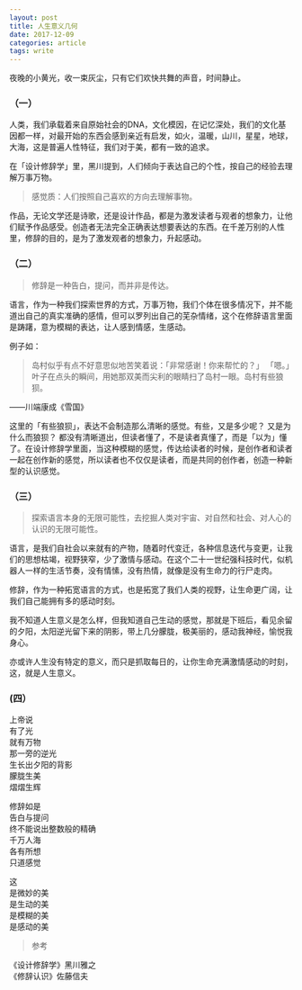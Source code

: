 ```yaml
---
layout: post
title: 人生意义几何
date: 2017-12-09 
categories: article
tags: write
---
```



夜晚的小黄光，收一束灰尘，只有它们欢快共舞的声音，时间静止。

### （一）

人类，我们承载着来自原始社会的DNA，文化模因，在记忆深处，我们的文化基因都一样，对最开始的东西会感到亲近有启发，如火，温暖，山川，星星，地球，大海，这是普遍人性特征，我们对于美，都有一致的追求。

在「设计修辞学」里，黑川提到，人们倾向于表达自己的个性，按自己的经验去理解万事万物。

> 感觉质：人们按照自己喜欢的方向去理解事物。 

作品，无论文学还是诗歌，还是设计作品，都是为激发读者与观者的想象力，让他们赋予作品感受。创造者无法完全正确表达想要表达的东西。在千差万别的人性里，修辞的目的，是为了激发观者的想象力，升起感动。

### （二）
> 修辞是一种告白，提问，而并非是传达。

语言，作为一种我们探索世界的方式，万事万物，我们个体在很多情况下，并不能道出自己的真实准确的感情，但可以罗列出自己的芜杂情绪，这个在修辞语言里面是踌躇，意为模糊的表达，让人感到情感，生感动。

例子如： 

> 岛村似乎有点不好意思似地苦笑着说：「非常感谢！你来帮忙的？」 「嗯。」叶子在点头的瞬间，用她那双美而尖利的眼睛扫了岛村一眼。岛村有些狼狈。

——川端康成《雪国》

这里的「有些狼狈」，表达不会制造那么清晰的感觉。有些，又是多少呢？ 又是为什么而狼狈？ 都没有清晰道出，但读者懂了，不是读者真懂了，而是「以为」懂了。在设计修辞学里面，当这种模糊的感觉，传达给读者的时候，是创作者和读者一起在创作新的感觉，所以读者也不仅仅是读者，而是共同的创作者，创造一种新型的认识感觉。

### （三）

> 探索语言本身的无限可能性，去挖掘人类对宇宙、对自然和社会、对人心的认识的无限可能性。

语言，是我们自社会以来就有的产物，随着时代变迁，各种信息迭代与变更，让我们的思想枯竭，视野狭窄，少了激情与感动。在这个二十一世纪强科技时代，似机器人一样的生活节奏，没有情愫，没有热情，就像是没有生命力的行尸走肉。
  
修辞，作为一种拓宽语言的方式，也是拓宽了我们人类的视野，让生命更广阔，让我们自己能拥有多的感动时刻。


我不知道人生意义是怎么样，但我知道自己生动的感觉，那就是下班后，看见余留的夕阳，太阳逆光留下来的阴影，带上几分朦胧，极美丽的，感动我神经，愉悦我身心。

亦或许人生没有特定的意义，而只是抓取每日的，让你生命充满激情感动的时刻，这，就是人生意义。

###  (四）

上帝说  
有了光  
就有万物  
那一旁的逆光  
生长出夕阳的背影  
朦胧生美  
熠熠生辉

修辞如是  
告白与提问  
终不能说出整数般的精确  
千万人海  
各有所想  
只道感觉

这  
是微妙的美  
是生动的美  
是模糊的美  
是感动的美


>参考

《设计修辞学》黑川雅之  
《修辞认识》佐藤信夫

